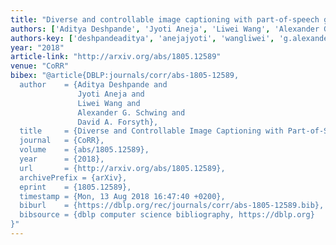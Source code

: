 ```yaml
---
title: "Diverse and controllable image captioning with part-of-speech guidance"
authors: ['Aditya Deshpande', 'Jyoti Aneja', 'Liwei Wang', 'Alexander G. Schwing', 'David A. Forsyth']
authors-key: ['deshpandeaditya', 'anejajyoti', 'wangliwei', 'g.alexander', 'a.david']
year: "2018"
article-link: "http://arxiv.org/abs/1805.12589"
venue: "CoRR"
bibex: "@article{DBLP:journals/corr/abs-1805-12589,
  author    = {Aditya Deshpande and
               Jyoti Aneja and
               Liwei Wang and
               Alexander G. Schwing and
               David A. Forsyth},
  title     = {Diverse and Controllable Image Captioning with Part-of-Speech Guidance},
  journal   = {CoRR},
  volume    = {abs/1805.12589},
  year      = {2018},
  url       = {http://arxiv.org/abs/1805.12589},
  archivePrefix = {arXiv},
  eprint    = {1805.12589},
  timestamp = {Mon, 13 Aug 2018 16:47:40 +0200},
  biburl    = {https://dblp.org/rec/journals/corr/abs-1805-12589.bib},
  bibsource = {dblp computer science bibliography, https://dblp.org}
}"
---
```

